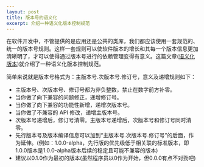 ```yaml
---
layout: post
title: 版本号的语义化
excerpt: 介绍一种语义化版本控制规范
---
```


在软件开发中，不管提供的是应用还是公共的类库，我们都应该使用一套规范的、统一的版本号规则。这样一套规则可以使软件版本的增长和其每一个版本信息更加清晰明了，才可以使得通过版本号进行的依赖管理变得有意义。这篇文章([语义化版本](http://semver.org/lang/zh-CN/))就介绍了一种语义化版本控制规范。

简单来说就是版本号格式为：主版本号.次版本号.修订号，意义及递增规则如下：

- 主版本号、次版本号、修订号都为非负整数，禁止在数字前方补零。
- 当你做了向下兼容的问题修正，递增修订号。
- 当你做了向下兼容的功能性新增，递增次版本号。
- 当你做了不兼容的 API 修改，递增主版本号。
- 次版本号递增后，修订号清零。主版本号递增后，次版本号和修订号同时清零。
- 先行版本号及版本编译信息可以加到“主版本号.次版本号.修订号”的后面，作为延伸。(例如：1.0.0-alpha，先行版的优先级低于相关联的标准版本，即1.0.0版本是1.0.0-alpha版本后续的稳定且可能不兼容的版本)
- 建议以0.1.0作为最初的版本(虽然程序员以0作为开始，但0.0.0有点不对劲吧)